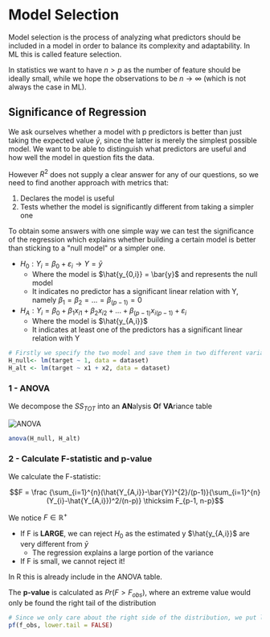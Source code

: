 # Model Selection
Model selection is the process of analyzing what predictors should be included in a model
in order to balance its complexity and adaptability. In ML this is called feature selection.

In statistics we want to have $n > p$ as the number of feature should be ideally small, while
we hope the observations to be $n \rightarrow \infty$ (which is not always the case in ML).

## Significance of Regression
We ask ourselves whether a model with p predictors is better than just taking the expected value $\bar{y}$, since the
latter is merely the simplest possible model. We want to be able to distinguish what predictors are useful and how well
the model in question fits the data. 

However $R^{2}$ does not supply a clear answer for any of our questions, so we need to find another approach with metrics 
that:
1. Declares the model is useful
2. Tests whether the model is significantly different from taking a simpler one

To obtain some answers with one simple way we can test the significance of the regression which explains
whether building a certain model is better than sticking to a "null model" or a simpler one.
* $H_{0} : Y_{i} = \beta_{0} + \varepsilon_{i} \rightarrow Y = \bar{y}$
  * Where the model is $\hat{y_{0,i}} = \bar{y}$ and represents the null model
  * It indicates no predictor has a significant linear relation with Y, namely $\beta_{1} = \beta_{2} = ... = \beta_{(p-1)} = 0$
* $H_{A} : Y_{i} =\beta_{0} + \beta_{1}x_{i1} + \beta_{2}x_{i2} + ... + \beta_{(p-1)}x_{i(p-1)} + \varepsilon_{i}$
  * Where the model is $\hat{y_{A,i}}$
  * It indicates at least one of the predictors has a significant linear relation with Y

```r
# Firstly we specify the two model and save them in two different variables
H_null<- lm(target ~ 1, data = dataset)
H_alt <- lm(target ~ x1 + x2, data = dataset)
``` 

### 1 - ANOVA
We decompose the $SS_{TOT}$ into an **AN**alysis **O**f **VA**riance table

![ANOVA](?raw=TRUE)

```r
anova(H_null, H_alt)
```

### 2 - Calculate F-statistic and p-value
We calculate the F-statistic:

$$F = \frac {\sum_{i=1}^{n}(\hat{Y_{A,i}}-\bar{Y})^{2}/(p-1)}{\sum_{i=1}^{n}(Y_{i}-\hat{Y_{A,i}})^2/(n-p)} \thicksim F_{p-1, n-p}$$

We notice $F \in \mathbb{R^{+}}$
* If F is **LARGE**, we can reject $H_{0}$ as the estimated y $\hat{y_{A,i}}$ are very different from $\bar{y}$ 
  * The regression explains a large portion of the variance
* If F is small, we cannot reject it!

In R this is already include in the ANOVA table.

The **p-value** is calculated as $Pr(F > F_{obs})$, where an extreme value would only be found the right tail of the distribution

```r
# Since we only care about the right side of the distribution, we put lower.tail = FALSE
pf(f_obs, lower.tail = FALSE)
```

